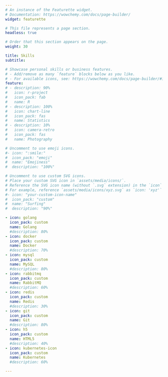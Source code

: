 ```yaml
---
# An instance of the Featurette widget.
# Documentation: https://wowchemy.com/docs/page-builder/
widget: featurette

# This file represents a page section.
headless: true

# Order that this section appears on the page.
weight: 30

title: Skills
subtitle:

# Showcase personal skills or business features.
# - Add/remove as many `feature` blocks below as you like.
# - For available icons, see: https://wowchemy.com/docs/page-builder/#icons
feature:
# - description: 90%
#   icon: r-project
#   icon_pack: fab
#   name: R
# - description: 100%
#   icon: chart-line
#   icon_pack: fas
#   name: Statistics
# - description: 10%
#   icon: camera-retro
#   icon_pack: fas
#   name: Photography

# Uncomment to use emoji icons.
#- icon: ":smile:"
#  icon_pack: "emoji"
#  name: "Emojiness"
#  description: "100%"

# Uncomment to use custom SVG icons.
# Place your custom SVG icon in `assets/media/icons/`.
# Reference the SVG icon name (without `.svg` extension) in the `icon` field.
# For example, reference `assets/media/icons/xyz.svg` as `icon: 'xyz'`
#- icon: "your-custom-icon-name"
#  icon_pack: "custom"
#  name: "Surfing"
#  description: "90%"

- icon: golang
  icon_pack: custom
  name: Golang
  #description: 80%
- icon: docker
  icon_pack: custom
  name: Docker
  #description: 70%
- icon: mysql
  icon_pack: custom
  name: MySQL
  #description: 80%
- icon: rabbitmq
  icon_pack: custom
  name: RabbitMQ
  #description: 60%
- icon: redis
  icon_pack: custom
  name: Redis
  #description: 30%
- icon: git
  icon_pack: custom
  name: Git
  #description: 80%
- icon: h5
  icon_pack: custom
  name: HTML5
  #description: 40%
- icon: kubernetes-icon
  icon_pack: custom
  name: Kubernetes
  #description: 60%

---
```

